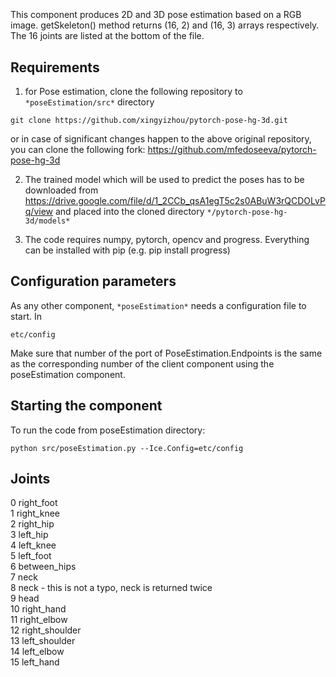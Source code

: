 ```
```
#
``` poseEstimation
```
This component produces 2D and 3D pose estimation based on a RGB image. getSkeleton() method returns (16, 2) and (16, 3) arrays respectively. The 16 joints are 
listed at the bottom of the file.

## Requirements

1. for Pose estimation, clone the following repository to ```*poseEstimation/src*``` directory

```shell
git clone https://github.com/xingyizhou/pytorch-pose-hg-3d.git
```
or in case of significant changes happen to the above original repository, you can clone the following fork: https://github.com/mfedoseeva/pytorch-pose-hg-3d

2. The trained model which will be used to predict the poses has to be downloaded from https://drive.google.com/file/d/1_2CCb_qsA1egT5c2s0ABuW3rQCDOLvPq/view and placed into the cloned directory ```*/pytorch-pose-hg-3d/models*```

3. The code requires numpy, pytorch, opencv and progress. Everything can be installed with pip (e.g. pip install progress)


## Configuration parameters
As any other component,
``` *poseEstimation* ```
needs a configuration file to start. In

    etc/config

Make sure that number of the port of PoseEstimation.Endpoints is the same as the corresponding number of the client component using the poseEstimation component.

    
## Starting the component

To run the code from poseEstimation directory:

```shell
python src/poseEstimation.py --Ice.Config=etc/config
```

## Joints

0 right_foot  
1 right_knee  
2 right_hip  
3 left_hip  
4 left_knee  
5 left_foot  
6 between_hips  
7 neck  
8 neck - this is not a typo, neck is returned twice  
9 head  
10 right_hand  
11 right_elbow  
12 right_shoulder  
13 left_shoulder  
14 left_elbow  
15 left_hand